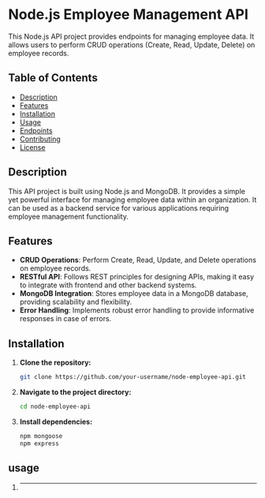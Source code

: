 # Node.js Employee Management API

This Node.js API project provides endpoints for managing employee data. It allows users to perform CRUD operations (Create, Read, Update, Delete) on employee records.

## Table of Contents

- [Description](#description)
- [Features](#features)
- [Installation](#installation)
- [Usage](#usage)
- [Endpoints](#endpoints)
- [Contributing](#contributing)
- [License](#license)

## Description

This API project is built using Node.js and MongoDB. It provides a simple yet powerful interface for managing employee data within an organization. It can be used as a backend service for various applications requiring employee management functionality.

## Features

- **CRUD Operations**: Perform Create, Read, Update, and Delete operations on employee records.
- **RESTful API**: Follows REST principles for designing APIs, making it easy to integrate with frontend and other backend systems.
- **MongoDB Integration**: Stores employee data in a MongoDB database, providing scalability and flexibility.
- **Error Handling**: Implements robust error handling to provide informative responses in case of errors.

## Installation

1. **Clone the repository:**

   ```bash
   git clone https://github.com/your-username/node-employee-api.git
2. **Navigate to the project directory:**
   ```bash
   cd node-employee-api
3. **Install dependencies:**
     ```bash
     npm mongoose
     npm express
## usage
 1. ****
